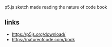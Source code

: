 p5.js sketch made reading the nature of code book

## links

- https://p5js.org/download/
- https://natureofcode.com/book
